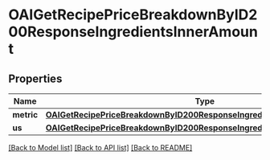 # OAIGetRecipePriceBreakdownByID200ResponseIngredientsInnerAmount

## Properties
Name | Type | Description | Notes
------------ | ------------- | ------------- | -------------
**metric** | [**OAIGetRecipePriceBreakdownByID200ResponseIngredientsInnerAmountMetric***](OAIGetRecipePriceBreakdownByID200ResponseIngredientsInnerAmountMetric.md) |  | 
**us** | [**OAIGetRecipePriceBreakdownByID200ResponseIngredientsInnerAmountMetric***](OAIGetRecipePriceBreakdownByID200ResponseIngredientsInnerAmountMetric.md) |  | 

[[Back to Model list]](../README.md#documentation-for-models) [[Back to API list]](../README.md#documentation-for-api-endpoints) [[Back to README]](../README.md)


